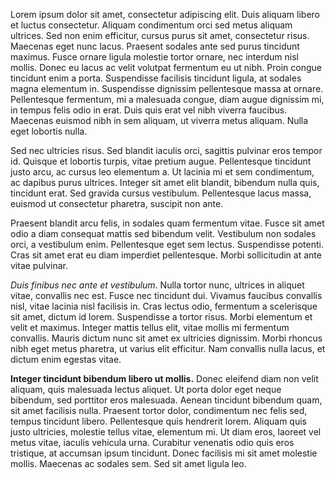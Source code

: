 Lorem ipsum dolor sit amet, consectetur adipiscing elit. Duis aliquam libero et luctus consectetur. Aliquam condimentum orci sed metus aliquam ultrices. Sed non enim efficitur, cursus purus sit amet, consectetur risus. Maecenas eget nunc lacus. Praesent sodales ante sed purus tincidunt maximus. Fusce ornare ligula molestie tortor ornare, nec interdum nisl mollis. Donec eu lacus ac velit volutpat fermentum eu ut nibh. Proin congue tincidunt enim a porta. Suspendisse facilisis tincidunt ligula, at sodales magna elementum in. Suspendisse dignissim pellentesque massa at ornare. Pellentesque fermentum, mi a malesuada congue, diam augue dignissim mi, in tempus felis odio in erat. Duis quis erat vel nibh viverra faucibus. Maecenas euismod nibh in sem aliquam, ut viverra metus aliquam. Nulla eget lobortis nulla.

Sed nec ultricies risus. Sed blandit iaculis orci, sagittis pulvinar eros tempor id. Quisque et lobortis turpis, vitae pretium augue. Pellentesque tincidunt justo arcu, ac cursus leo elementum a. Ut lacinia mi et sem condimentum, ac dapibus purus ultrices. Integer sit amet elit blandit, bibendum nulla quis, tincidunt erat. Sed gravida cursus vestibulum. Pellentesque lacus massa, euismod ut consectetur pharetra, suscipit non ante.

Praesent blandit arcu felis, in sodales quam fermentum vitae. Fusce sit amet odio a diam consequat mattis sed bibendum velit. Vestibulum non sodales orci, a vestibulum enim. Pellentesque eget sem lectus. Suspendisse potenti. Cras sit amet erat eu diam imperdiet pellentesque. Morbi sollicitudin at ante vitae pulvinar.

_Duis finibus nec ante et vestibulum_. Nulla tortor nunc, ultrices in aliquet vitae, convallis nec est. Fusce nec tincidunt dui. Vivamus faucibus convallis nisl, vitae lacinia nisl facilisis in. Cras lectus odio, fermentum a scelerisque sit amet, dictum id lorem. Suspendisse a tortor risus. Morbi elementum et velit et maximus. Integer mattis tellus elit, vitae mollis mi fermentum convallis. Mauris dictum nunc sit amet ex ultricies dignissim. Morbi rhoncus nibh eget metus pharetra, ut varius elit efficitur. Nam convallis nulla lacus, et dictum enim egestas vitae.

**Integer tincidunt bibendum libero ut mollis.** Donec eleifend diam non velit aliquam, quis malesuada lectus aliquet. Ut porta dolor eget neque bibendum, sed porttitor eros malesuada. Aenean tincidunt bibendum quam, sit amet facilisis nulla. Praesent tortor dolor, condimentum nec felis sed, tempus tincidunt libero. Pellentesque quis hendrerit lorem. Aliquam quis justo ultricies, molestie tellus vitae, elementum mi. Ut diam eros, laoreet vel metus vitae, iaculis vehicula urna. Curabitur venenatis odio quis eros tristique, at accumsan ipsum tincidunt. Donec facilisis mi sit amet molestie mollis. Maecenas ac sodales sem. Sed sit amet ligula leo. 
